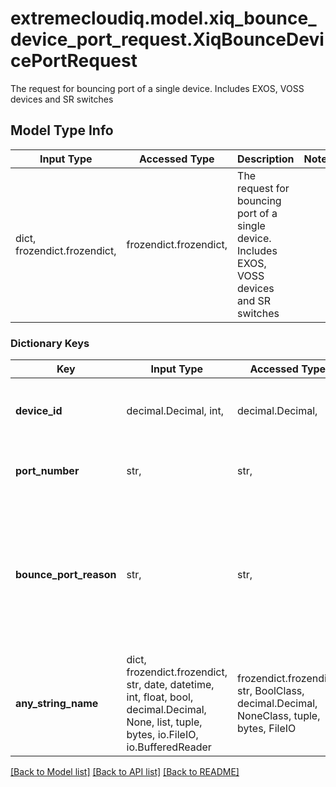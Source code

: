 # extremecloudiq.model.xiq_bounce_device_port_request.XiqBounceDevicePortRequest

The request for bouncing port of a single device. Includes EXOS, VOSS devices and SR switches

## Model Type Info
Input Type | Accessed Type | Description | Notes
------------ | ------------- | ------------- | -------------
dict, frozendict.frozendict,  | frozendict.frozendict,  | The request for bouncing port of a single device. Includes EXOS, VOSS devices and SR switches | 

### Dictionary Keys
Key | Input Type | Accessed Type | Description | Notes
------------ | ------------- | ------------- | ------------- | -------------
**device_id** | decimal.Decimal, int,  | decimal.Decimal,  | The device id | [optional] value must be a 64 bit integer
**port_number** | str,  | str,  | The port number of the device (eg. 1,2, ..) | [optional] 
**bounce_port_reason** | str,  | str,  | The reason to bounce the port of the device (eg. reset the inline power on the port so that the connected AP can be restarted) | [optional] 
**any_string_name** | dict, frozendict.frozendict, str, date, datetime, int, float, bool, decimal.Decimal, None, list, tuple, bytes, io.FileIO, io.BufferedReader | frozendict.frozendict, str, BoolClass, decimal.Decimal, NoneClass, tuple, bytes, FileIO | any string name can be used but the value must be the correct type | [optional]

[[Back to Model list]](../../README.md#documentation-for-models) [[Back to API list]](../../README.md#documentation-for-api-endpoints) [[Back to README]](../../README.md)

